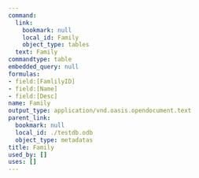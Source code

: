 ```yaml
---
command:
  link:
    bookmark: null
    local_id: Family
    object_type: tables
  text: Family
commandtype: table
embedded_query: null
formulas:
- field:[FamlilyID]
- field:[Name]
- field:[Desc]
name: Family
output_type: application/vnd.oasis.opendocument.text
parent_link:
  bookmark: null
  local_id: ./testdb.odb
  object_type: metadatas
title: Family
used_by: []
uses: []
---
```

